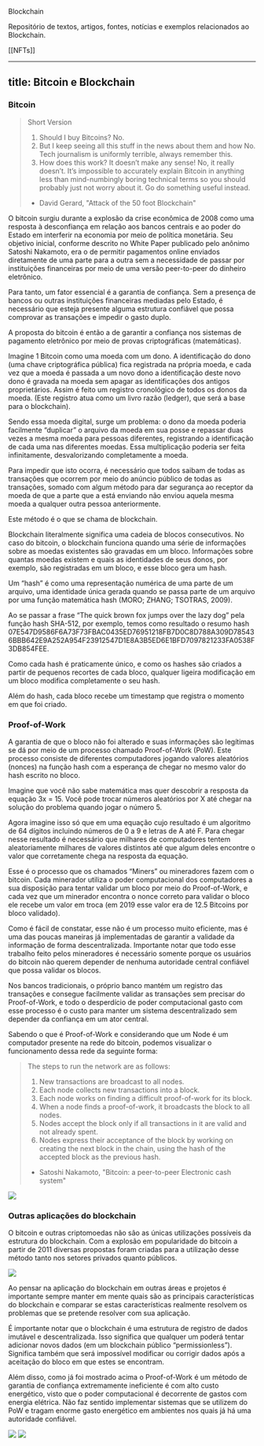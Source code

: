 Blockchain

Repositório de textos, artigos, fontes, notícias e exemplos relacionados ao Blockchain.

[[NFTs]]


---
title: Bitcoin e Blockchain
---

### Bitcoin

> Short Version
> 1) Should I buy Bitcoins?
> No.
> 2) But I keep seeing all this stuff in the news about them and how
> No. Tech journalism is uniformly terrible, always remember this.
> 3) How does this work? It doesn’t make any sense!
> No, it really doesn’t. It’s impossible to accurately explain Bitcoin in anything less than mind-numbingly boring technical terms so you should probably just not worry about it. Go do something useful instead.
> - David Gerard, "Attack of the 50 foot Blockchain"

O bitcoin surgiu durante a explosão da crise econômica de 2008 como uma resposta à desconfiança em relação aos bancos centrais e ao poder do Estado em interferir na economia por meio de política monetária. Seu objetivo inicial, conforme descrito no White Paper publicado pelo anônimo Satoshi Nakamoto, era o de permitir pagamentos online enviados diretamente de uma parte para a outra sem a necessidade de passar por instituições financeiras por meio de uma versão peer-to-peer do dinheiro eletrônico.  

Para tanto, um fator essencial é a garantia de confiança. Sem a presença de bancos ou outras instituições financeiras mediadas pelo Estado, é necessário que esteja presente alguma estrutura confiável que possa comprovar as transações e impedir o gasto duplo. 

A proposta do bitcoin é então a de garantir a confiança nos sistemas de pagamento eletrônico por meio de provas criptográficas (matemáticas). 

Imagine 1 Bitcoin como uma moeda com um dono. A identificação do dono (uma chave criptográfica pública) fica registrada na própria moeda, e cada vez que a moeda é passada a um novo dono a identificação deste novo dono é gravada na moeda sem apagar as identificações dos antigos proprietários. Assim é feito um registro cronológico de todos os donos da moeda. (Este registro atua como um livro razão (ledger), que será a base para o blockchain).

Sendo essa moeda digital, surge um problema: o dono da moeda poderia facilmente “duplicar” o arquivo da moeda em sua posse e repassar duas vezes a mesma moeda para pessoas diferentes, registrando a identificação de cada uma nas diferentes moedas. Essa multiplicação poderia ser feita infinitamente, desvalorizando completamente a moeda. 

Para impedir que isto ocorra, é necessário que todos saibam de todas as transações que ocorrem por meio do anúncio público de todas as transações, somado com algum método para dar segurança ao receptor da moeda de que a parte que a está enviando não enviou aquela mesma moeda a qualquer outra pessoa anteriormente. 

Este método é o que se chama de blockchain.

Blockchain literalmente significa uma cadeia de blocos consecutivos. No caso do bitcoin, o blockchain funciona quando uma série de informações sobre as moedas existentes são gravadas em um bloco. Informações sobre quantas moedas existem e quais as identidades de seus donos, por exemplo, são registradas em um bloco, e esse bloco gera um hash.

Um “hash” é como uma representação numérica de uma parte de um arquivo, uma identidade única gerada quando se passa parte de um arquivo por uma função matemática hash (MORO; ZHANG; TSOTRAS, 2009). 

Ao se passar a frase “The quick brown fox jumps over the lazy dog” pela função hash SHA-512, por exemplo, temos como resultado o resumo hash 07E547D9586F6A73F73FBAC0435ED76951218FB7D0C8D788A309D785436BBB642E9A252A954F23912547D1E8A3B5ED6E1BFD7097821233FA0538F3DB854FEE. 

Como cada hash é praticamente único, e como os hashes são criados a partir de pequenos recortes de cada bloco, qualquer ligeira modificação em um bloco modifica completamente o seu hash. 

Além do hash, cada bloco recebe um timestamp que registra o momento em que foi criado.

### Proof-of-Work

A garantia de que o bloco não foi alterado e suas informações são legítimas se dá por meio de um processo chamado Proof-of-Work (PoW). Este processo consiste de diferentes computadores jogando valores aleatórios (nonces) na função hash com a esperança de chegar no mesmo valor do hash escrito no bloco. 

Imagine que você não sabe matemática mas quer descobrir a resposta da equação 3x = 15. Você pode trocar números aleatórios por X até chegar na solução do problema quando jogar o número 5. 

Agora imagine isso só que em uma equação cujo resultado é um algoritmo de 64 dígitos incluindo números de 0 a 9 e letras de A até F. Para chegar nesse resultado é necessário que milhares de computadores tentem aleatoriamente milhares de valores distintos até que algum deles encontre o valor que corretamente chega na resposta da equação.

Esse é o processo que os chamados “Miners” ou mineradores fazem com o bitcoin. Cada minerador utiliza o poder computacional dos computadores a sua disposição para tentar validar um bloco por meio do Proof-of-Work, e cada vez que um minerador encontra o nonce correto para validar o bloco ele recebe um valor em troca (em 2019 esse valor era de 12.5 Bitcoins por bloco validado).

Como é fácil de constatar, esse não é um processo muito eficiente, mas é uma das poucas maneiras já implementadas de garantir a validade da informação de forma descentralizada. Importante notar que todo esse trabalho feito pelos mineradores é necessário somente porque os usuários do bitcoin não querem depender de nenhuma autoridade central confiável que possa validar os blocos. 

Nos bancos tradicionais, o próprio banco mantém um registro das transações e consegue facilmente validar as transações sem precisar do Proof-of-Work, e todo o desperdício de poder computacional gasto com esse processo é o custo para manter um sistema descentralizado sem depender da confiança em um ator central. 

Sabendo o que é Proof-of-Work e considerando que um Node é um computador presente na rede do bitcoin, podemos visualizar o funcionamento dessa rede da seguinte forma:

> The steps to run the network are as follows:
> 1) New transactions are broadcast to all nodes.
> 2) Each node collects new transactions into a block.
> 3) Each node works on finding a difficult proof-of-work for its block.
> 4) When a node finds a proof-of-work, it broadcasts the block to all nodes.
> 5) Nodes accept the block only if all transactions in it are valid and not already spent.
> 6) Nodes express their acceptance of the block by working on creating the next block in the chain, using the hash of the accepted block as the previous hash.
> - Satoshi Nakamoto, "Bitcoin: a peer-to-peer Electronic cash system"

<img src="/assets/bloco.png"/>

### Outras aplicações do blockchain

O bitcoin e outras criptomoedas não são as únicas utilizações possíveis da estrutura do blockchain. Com a explosão em popularidade do bitcoin a partir de 2011 diversas propostas foram criadas para a utilização desse método tanto nos setores privados quanto públicos. 

<img src="/assets/propostas.png"/>

Ao pensar na aplicação do blockchain em outras áreas e projetos é importante sempre manter em mente quais são as principais características do blockchain e comparar se estas características realmente resolvem os problemas que se pretende resolver com sua aplicação.

É importante notar que o blockchain é uma estrutura de registro de dados imutável e descentralizada. Isso significa que qualquer um poderá tentar adicionar novos dados (em um blockchain público “permissionless”). Significa também que será impossível modificar ou corrigir dados após a aceitação do bloco em que estes se encontram. 

Além disso, como já foi mostrado acima o Proof-of-Work é um método de garantia de confiança extremamente ineficiente é com alto custo energético, visto que o poder computacional é decorrente de gastos com energia elétrica. Não faz sentido implementar sistemas que se utilizem do PoW e tragam enorme gasto energético em ambientes nos quais já há uma autoridade confiável. 

<img src="/assets/flow1.jpg"/>
<img src="/assets/flowchart.png"/>
